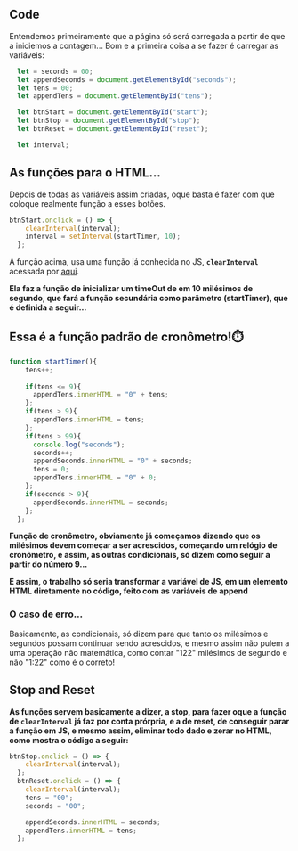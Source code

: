 ## Code

Entendemos primeiramente que a página só será carregada a partir de que a iniciemos a contagem... Bom e a primeira coisa a se fazer é carregar as variáveis:

```jsx
  let = seconds = 00;
  let appendSeconds = document.getElementById("seconds");
  let tens = 00;
  let appendTens = document.getElementById("tens");

  let btnStart = document.getElementById("start");
  let btnStop = document.getElementById("stop");
  let btnReset = document.getElementById("reset");

  let interval;
```

## As funções para o HTML...

Depois de todas as variáveis assim criadas, oque basta é fazer com que coloque realmente função a esses botões.

```jsx
btnStart.onclick = () => {
    clearInterval(interval);
    interval = setInterval(startTimer, 10);
  };
```

A função acima, usa uma função já conhecida no JS, **```clearInterval```** acessada por <a href="https://www.geeksforgeeks.org/javascript-cleartimeout-clearinterval-method/#:~:text=The%20clearInterval%20%28%29%20function%20in%20javascript%20clears%20the,the%20passed%20function%20for%20the%20given%20time%20interval.">aqui</a>.

**Ela faz a função de inicializar um timeOut de em 10 milésimos de segundo, que fará a função secundária como parâmetro (startTimer), que é definida a seguir...**

## **Essa é a função padrão de cronômetro!⏱️**

```jsx
function startTimer(){
    tens++;
    
    if(tens <= 9){
      appendTens.innerHTML = "0" + tens;
    };
    if(tens > 9){
      appendTens.innerHTML = tens;
    };
    if(tens > 99){
      console.log("seconds");
      seconds++;
      appendSeconds.innerHTML = "0" + seconds;
      tens = 0;
      appendTens.innerHTML = "0" + 0;
    };
    if(seconds > 9){
      appendSeconds.innerHTML = seconds;
    };
  };
```

**Função de cronômetro, obviamente já começamos dizendo que os milésimos devem começar a ser acrescidos, começando um relógio de cronômetro, e assim, as outras condicionais, só dizem como seguir a partir do número 9...**

**E assim, o trabalho só seria transformar a variável de JS, em um elemento HTML diretamente no código, feito com as variáveis de append**

### O caso de erro...

Basicamente, as condicionais, só dizem para que tanto os milésimos e segundos possam continuar sendo acrescidos, e mesmo assim não pulem a uma operação não matemática, como contar "122" milésimos de segundo e não "1:22" como é o correto!

## Stop and Reset

**As funções servem basicamente a dizer, a stop, para fazer oque a função de **```clearInterval```** já faz por conta prórpria, e a de reset, de conseguir parar a função em JS, e mesmo assim, eliminar todo dado e zerar no HTML, como mostra o código a seguir:**

```jsx
btnStop.onclick = () => {
    clearInterval(interval);
  };
  btnReset.onclick = () => {
    clearInterval(interval);
    tens = "00";
    seconds = "00";

    appendSeconds.innerHTML = seconds;
    appendTens.innerHTML = tens;
  };
```
#